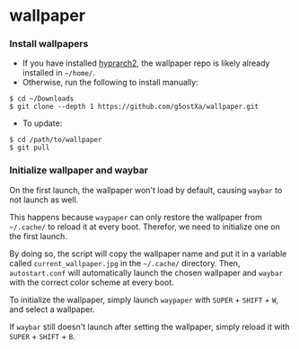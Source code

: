 # wallpaper

### Install wallpapers
- If you have installed [hyprarch2](https://github.com/g5ostXa/hyprarch2), the wallpaper repo is likely already installed in `~/home/`.
- Otherwise, run the following to install manually:
```
$ cd ~/Downloads
$ git clone --depth 1 https://github.com/g5ostXa/wallpaper.git
```
- To update:
```
$ cd /path/to/wallpaper
$ git pull
```

### Initialize wallpaper and waybar
On the first launch, the wallpaper won't load by default, causing `waybar` to not launch as well. 

This happens because `waypaper` can only restore the wallpaper from `~/.cache/` to reload it at every boot. 
Therefor, we need to initialize one on the first launch. 

By doing so, the script will copy the wallpaper name and put it in a variable called `current_wallpaper.jpg` in the `~/.cache/` directory. Then, `autostart.conf` will automatically launch the chosen wallpaper and `waybar` with the correct color scheme at every boot. 

To initialize the wallpaper, simply launch `waypaper` with `SUPER` + `SHIFT` + `W`, and select a wallpaper.

If `waybar` still doesn't launch after setting the wallpaper, simply reload it with `SUPER` + `SHIFT` + `B`.
